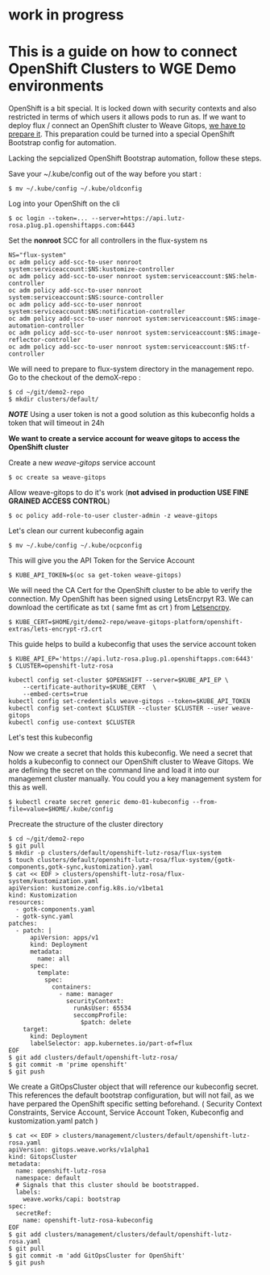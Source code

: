 # work in progress

# This is a guide on how to connect OpenShift Clusters to WGE Demo environments

OpenShift is a bit special. It is locked down with security contexts and also restricted in terms of which users it allows pods to run as. 
If we want to deploy flux / connect an OpenShift cluster to Weave Gitops, [we have to prepare it](https://fluxcd.io/flux/use-cases/openshift/). This preparation could be turned into a special OpenShift
Bootstrap config for automation.

Lacking the sepcialized OpenShift Bootstrap automation, follow these steps.

Save your ~/.kube/config out of the way before you start :
```
$ mv ~/.kube/config ~/.kube/oldconfig
```

Log into your OpenShift on the cli
```
$ oc login --token=... --server=https://api.lutz-rosa.p1ug.p1.openshiftapps.com:6443
```

Set the **nonroot** SCC for all controllers in the flux-system ns
```
NS="flux-system"
oc adm policy add-scc-to-user nonroot system:serviceaccount:$NS:kustomize-controller
oc adm policy add-scc-to-user nonroot system:serviceaccount:$NS:helm-controller
oc adm policy add-scc-to-user nonroot system:serviceaccount:$NS:source-controller
oc adm policy add-scc-to-user nonroot system:serviceaccount:$NS:notification-controller
oc adm policy add-scc-to-user nonroot system:serviceaccount:$NS:image-automation-controller
oc adm policy add-scc-to-user nonroot system:serviceaccount:$NS:image-reflector-controller
oc adm policy add-scc-to-user nonroot system:serviceaccount:$NS:tf-controller
```

We will need to prepare to flux-system directory in the management repo. Go to the checkout of the demoX-repo :
```
$ cd ~/git/demo2-repo
$ mkdir clusters/default/
```

**_NOTE_** Using a user token is not a good solution as this kubeconfig holds a token that will timeout in 24h 

**We want to create a service account for weave gitops to access the OpenShift cluster**

Create a new *weave-gitops* service account
```
$ oc create sa weave-gitops
```

Allow weave-gitops to do it's work (**not advised in production USE FINE GRAINED ACCESS CONTROL**)
```
$ oc policy add-role-to-user cluster-admin -z weave-gitops
```

Let's clean our current kubeconfig again
```
$ mv ~/.kube/config ~/.kube/ocpconfig
```

This will give you the API Token for the Service Account
```
$ KUBE_API_TOKEN=$(oc sa get-token weave-gitops)
```

We will need the CA Cert for the OpenShift cluster to be able to verify the connection. My OpenShift has been signed using LetsEncrpyt R3. We can download the certificate as txt ( same fmt as crt ) from [Letsencrpy](https://letsencrypt.org/certificates/). 
```
$ KUBE_CERT=$HOME/git/demo2-repo/weave-gitops-platform/openshift-extras/lets-encrypt-r3.crt
```

This guide helps to build a kubeconfig that uses the service account token

```
$ KUBE_API_EP='https://api.lutz-rosa.p1ug.p1.openshiftapps.com:6443'
$ CLUSTER=openshift-lutz-rosa

kubectl config set-cluster $OPENSHIFT --server=$KUBE_API_EP \ 
    --certificate-authority=$KUBE_CERT  \
    --embed-certs=true
kubectl config set-credentials weave-gitops --token=$KUBE_API_TOKEN
kubectl config set-context $CLUSTER --cluster $CLUSTER --user weave-gitops
kubectl config use-context $CLUSTER
```

Let's test this kubeconfig



Now we create a secret that holds this kubeconfig. We need a secret that holds a kubeconfig to connect our OpenShift cluster to Weave Gitops. We are defining the secret on the command line and load it into our management cluster manually. You could you a key management system for this as well. 
```
$ kubectl create secret generic demo-01-kubeconfig --from-file=value=$HOME/.kube/config
```

Precreate the structure of the cluster directory
```
$ cd ~/git/demo2-repo
$ git pull
$ mkdir -p clusters/default/openshift-lutz-rosa/flux-system
$ touch clusters/default/openshift-lutz-rosa/flux-system/{gotk-components,gotk-sync,kustomization}.yaml
$ cat << EOF > clusters/openshift-lutz-rosa/flux-system/kustomization.yaml
apiVersion: kustomize.config.k8s.io/v1beta1
kind: Kustomization
resources:
  - gotk-components.yaml
  - gotk-sync.yaml
patches:
  - patch: |
      apiVersion: apps/v1
      kind: Deployment
      metadata:
        name: all
      spec:
        template:
          spec:
            containers:
              - name: manager
                securityContext:
                  runAsUser: 65534
                  seccompProfile:
                    $patch: delete      
    target:
      kind: Deployment
      labelSelector: app.kubernetes.io/part-of=flux
EOF 
$ git add clusters/default/openshift-lutz-rosa/
$ git commit -m 'prime openshift'
$ git push
```

We create a GitOpsCluster object that will reference our kubeconfig secret. This references the default bootstrap configuration, but will not fail, as we have perpared the OpenShift specific setting beforehand. ( Security Context Constraints, Service Account, Service Account Token, Kubeconfig and kustomization.yaml patch )
```
$ cat << EOF > clusters/management/clusters/default/openshift-lutz-rosa.yaml
apiVersion: gitops.weave.works/v1alpha1
kind: GitopsCluster
metadata:
  name: openshift-lutz-rosa
  namespace: default
  # Signals that this cluster should be bootstrapped.
  labels:
    weave.works/capi: bootstrap
spec:
  secretRef:
    name: openshift-lutz-rosa-kubeconfig
EOF
$ git add clusters/management/clusters/default/openshift-lutz-rosa.yaml
$ git pull
$ git commit -m 'add GitOpsCluster for OpenShift'
$ git push
```
